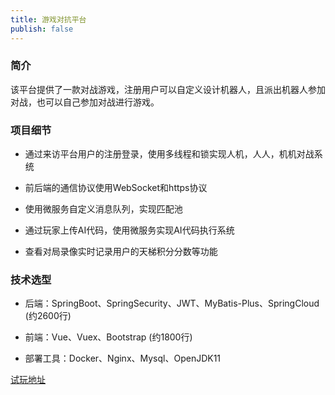 ```yaml
---
title: 游戏对抗平台
publish: false
---
```


### 简介

该平台提供了一款对战游戏，注册用户可以自定义设计机器人，且派出机器人参加对战，也可以自己参加对战进行游戏。

### 项目细节

* 通过来访平台用户的注册登录，使用多线程和锁实现人机，人人，机机对战系统

* 前后端的通信协议使用WebSocket和https协议

* 使用微服务自定义消息队列，实现匹配池

* 通过玩家上传AI代码，使用微服务实现AI代码执行系统

* 查看对局录像实时记录用户的天梯积分分数等功能

### 技术选型

* 后端：SpringBoot、SpringSecurity、JWT、MyBatis-Plus、SpringCloud (约2600行)

* 前端：Vue、Vuex、Bootstrap (约1800行)

* 部署工具：Docker、Nginx、Mysql、OpenJDK11

[试玩地址](https://app1728.acapp.acwing.com.cn)
